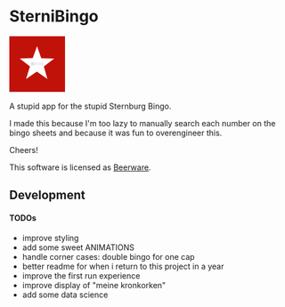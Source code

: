 # SterniBingo

<img src="assets/icon.png" width="100px" height="100px"/>

A stupid app for the stupid Sternburg Bingo.

I made this because I'm too lazy to manually search each number on the bingo sheets and because it was fun to overengineer this.


Cheers!

This software is licensed as [Beerware](LICENSE.md).

## Development

#### TODOs
* improve styling
* add some sweet ANIMATIONS
* handle corner cases: double bingo for one cap
* better readme for when i return to this project in a year
* improve the first run experience
* improve display of "meine kronkorken"
* add some data science